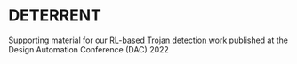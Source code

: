 # DETERRENT
Supporting material for our [RL-based Trojan detection work](https://dl.acm.org/doi/abs/10.1145/3489517.3530518) published at the Design Automation Conference (DAC) 2022
